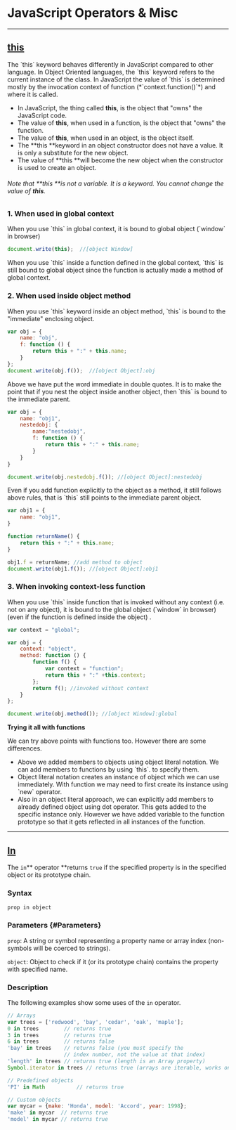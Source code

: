 # JavaScript Operators & Misc

---

## [this](https://developer.mozilla.org/en-US/docs/Web/JavaScript/Reference/Operators/this)

The \`this\` keyword behaves differently in JavaScript compared to other language. In Object Oriented languages, the \`this\` keyword refers to the current instance of the class. In JavaScript the value of \`this\` is determined mostly by the invocation context of function \(\*\`context.function\(\)\`\*\) and where it is called.

* In JavaScript, the thing called **this**, is the object that "owns" the JavaScript code.
* The value of **this**, when used in a function, is the object that "owns" the function.
* The value of **this**, when used in an object, is the object itself.
* The **this **keyword in an object constructor does not have a value. It is only a substitute for the new object.
* The value of **this **will become the new object when the constructor is used to create an object.

###### Note that **this **is not a variable. It is a keyword. You cannot change the value of **this**.

### **1. When used in global context**

When you use \`this\` in global context, it is bound to global object \(\`window\` in browser\)

```js
document.write(this);  //[object Window]
```

When you use \`this\` inside a function defined in the global context, \`this\` is still bound to global object since the function is actually made a method of global context.

### **2. When used inside object method**

When you use \`this\` keyword inside an object method, \`this\` is bound to the "immediate" enclosing object.

```js
var obj = {
    name: "obj",
    f: function () {
        return this + ":" + this.name;
    }
};
document.write(obj.f());  //[object Object]:obj
```

Above we have put the word immediate in double quotes. It is to make the point that if you nest the object inside another object, then \`this\` is bound to the immediate parent.

```js
var obj = {
    name: "obj1",
    nestedobj: {
        name:"nestedobj",
        f: function () {
            return this + ":" + this.name;
        }
    }            
}

document.write(obj.nestedobj.f()); //[object Object]:nestedobj
```

Even if you add function explicitly to the object as a method, it still follows above rules, that is \`this\` still points to the immediate parent object.

```js
var obj1 = {
    name: "obj1",
}

function returnName() {
    return this + ":" + this.name;
}

obj1.f = returnName; //add method to object
document.write(obj1.f()); //[object Object]:obj1
```

### **3. When invoking context-less function**

When you use \`this\` inside function that is invoked without any context \(i.e. not on any object\), it is bound to the global object \(\`window\` in browser\) \(even if the function is defined inside the object\) .

```js
var context = "global";

var obj = {  
    context: "object",
    method: function () {                  
        function f() {
            var context = "function";
            return this + ":" +this.context; 
        };
        return f(); //invoked without context
    }
};

document.write(obj.method()); //[object Window]:global
```

**Trying it all with functions**

We can try above points with functions too. However there are some differences.

* Above we added members to objects using object literal notation. We can add members to functions by using \`this\`. to specify them.
* Object literal notation creates an instance of object which we can use immediately. With function we may need to first create its instance using \`new\` operator.
* Also in an object literal approach, we can explicitly add members to already defined object using dot operator. This gets added to the specific instance only. However we have added variable to the function prototype so that it gets reflected in all instances of the function.

---

## [In](https://developer.mozilla.org/en-US/docs/Web/JavaScript/Reference/Operators/in)

The `in`** operator **returns `true` if the specified property is in the specified object or its prototype chain.

### Syntax

```
prop in object
```

### Parameters {#Parameters}

`prop`: A string or symbol representing a property name or array index \(non-symbols will be coerced to strings\).

`object`: Object to check if it \(or its prototype chain\) contains the property with specified name.

### Description

The following examples show some uses of the `in` operator.

```js
// Arrays
var trees = ['redwood', 'bay', 'cedar', 'oak', 'maple'];
0 in trees        // returns true
3 in trees        // returns true
6 in trees        // returns false
'bay' in trees    // returns false (you must specify the 
                  // index number, not the value at that index)
'length' in trees // returns true (length is an Array property)
Symbol.iterator in trees // returns true (arrays are iterable, works only in ES2015+)

// Predefined objects
'PI' in Math          // returns true

// Custom objects
var mycar = {make: 'Honda', model: 'Accord', year: 1998};
'make' in mycar  // returns true
'model' in mycar // returns true
```



